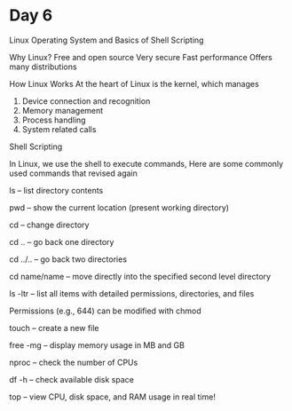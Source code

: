 # Day 6 

Linux Operating System and Basics of Shell Scripting

Why Linux?
Free and open source
Very secure
Fast performance
Offers many distributions

How Linux Works
At the heart of Linux is the kernel, which manages
1) Device connection and recognition
2) Memory management
3) Process handling
4) System related calls

Shell Scripting

In Linux, we use the shell to execute commands, Here are some commonly used commands that revised again 

ls – list directory contents

pwd – show the current location (present working directory)

cd – change directory

cd .. – go back one directory

cd ../.. – go back two directories

cd name/name – move directly into the specified second level directory

ls -ltr – list all items with detailed permissions, directories, and files

Permissions (e.g., 644) can be modified with chmod

touch – create a new file

free -mg – display memory usage in MB and GB

nproc – check the number of CPUs

df -h – check available disk space

top – view CPU, disk space, and RAM usage in real time!